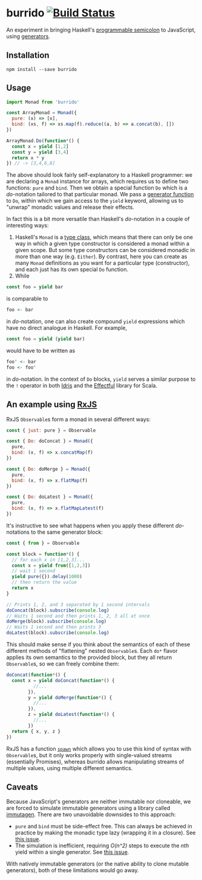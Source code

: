 # burrido [![Build Status](https://travis-ci.org/pelotom/burrido.svg?branch=master)](https://travis-ci.org/pelotom/burrido)

An experiment in bringing Haskell's [programmable semicolon](https://en.wikibooks.org/wiki/Haskell/do_notation) to JavaScript, using [generators](https://developer.mozilla.org/en-US/docs/Web/JavaScript/Reference/Global_Objects/Generator).

## Installation

```
npm install --save burrido
```

## Usage

```javascript
import Monad from 'burrido'

const ArrayMonad = Monad({
  pure: (x) => [x],
  bind: (xs, f) => xs.map(f).reduce((a, b) => a.concat(b), [])
})

ArrayMonad.Do(function*() {
  const x = yield [1,2]
  const y = yield [3,4]
  return x * y
}) // -> [3,4,6,8]
```

The above should look fairly self-explanatory to a Haskell programmer: we are declaring a `Monad` instance for arrays, which requires us to define two functions: `pure` and `bind`. Then we obtain a special function `Do` which is a *do*-notation tailored to that particular monad. We pass a [generator function](https://developer.mozilla.org/en-US/docs/Web/JavaScript/Reference/Statements/function*) to `Do`, within which we gain access to the `yield` keyword, allowing us to "unwrap" monadic values and release their effects.

In fact this is a bit more versatile than Haskell's *do*-notation in a couple of interesting ways:
  1. Haskell's `Monad` is a [type class](https://www.haskell.org/tutorial/classes.html), which means that there can only be one way in which a given type constructor is considered a monad within a given scope. But some type constructors can be considered monadic in more than one way (e.g. `Either`). By contrast, here you can create as many `Monad` definitions as you want for a particular type (constructor), and each just has its own special `Do` function.
  1. While
  ```javascript
  const foo = yield bar
  ```

  is comparable to
  ```haskell
  foo <- bar
  ```

  in *do*-notation, one can also create compound `yield` expressions which have no direct analogue in Haskell. For example,
  ```javascript
  const foo = yield (yield bar)
  ```

  would have to be written as
  ```haskell
  foo' <- bar
  foo <- foo'
  ```

  in *do*-notation. In the context of `Do` blocks, `yield` serves a similar purpose to the `!` operator in both [Idris](http://www.idris-lang.org/) and the [Effectful](https://github.com/pelotom/effectful) library for Scala.

## An example using [RxJS](https://github.com/Reactive-Extensions/RxJS)

RxJS `Observable`s form a monad in several different ways:

```javascript
const { just: pure } = Observable

const { Do: doConcat } = Monad({
  pure,
  bind: (x, f) => x.concatMap(f)
})

const { Do: doMerge } = Monad({
  pure,
  bind: (x, f) => x.flatMap(f)
})

const { Do: doLatest } = Monad({
  pure,
  bind: (x, f) => x.flatMapLatest(f)
})
```

It's instructive to see what happens when you apply these different *do*-notations to the same generator block:

```javascript
const { from } = Observable

const block = function*() {
  // for each x in [1,2,3]...
  const x = yield from([1,2,3])
  // wait 1 second
  yield pure({}).delay(1000)
  // then return the value
  return x
}

// Prints 1, 2, and 3 separated by 1 second intervals
doConcat(block).subscribe(console.log)
// Waits 1 second and then prints 1, 2, 3 all at once
doMerge(block).subscribe(console.log)
// Waits 1 second and then prints 3
doLatest(block).subscribe(console.log)
```

This should make sense if you think about the semantics of each of these different methods of "flattening" nested `Observable`s. Each `do*` flavor applies its own semantics to the provided block, but they all return `Observable`s, so we can freely combine them:

```javascript
doConcat(function*() {
  const x = yield doConcat(function*() {
          //...
        }),
        y = yield doMerge(function*() {
          //...
        }),
        z = yield doLatest(function*() {
          //...
        })
  return { x, y, z }
})
```

RxJS has a function [`spawn`](https://github.com/Reactive-Extensions/RxJS/blob/master/doc/api/core/operators/spawn.md) which allows you to use this kind of syntax with `Observable`s, but it only works properly with single-valued streams (essentially Promises), whereas burrido allows manipulating streams of multiple values, using multiple different semantics.

## Caveats

Because JavaScript's generators are neither immutable nor cloneable, we are forced to simulate immutable generators using a library called [immutagen](https://github.com/pelotom/immutagen). There are two unavoidable downsides to this approach:
- `pure` and `bind` must be side-effect free. This can always be achieved in practice by making the monadic type lazy (wrapping it in a closure). See [this issue](https://github.com/pelotom/burrido/issues/1).
- The simulation is inefficient, requiring *O(n^2)* steps to execute the *nth* yield within a single generator. See [this issue](https://github.com/pelotom/burrido/issues/2).

With natively immutable generators (or the native ability to clone mutable generators), both of these limitations would go away.
